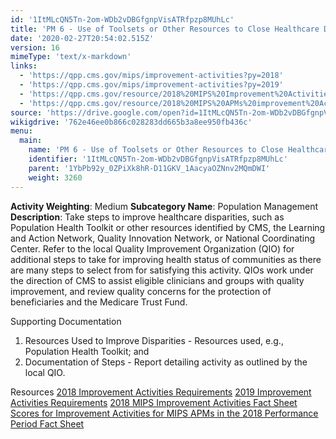 ```yaml
---
id: '1ItMLcQN5Tn-2om-WDb2vDBGfgnpVisATRfpzp8MUhLc'
title: 'PM 6 - Use of Toolsets or Other Resources to Close Healthcare Disparities Across Communities'
date: '2020-02-27T20:54:02.515Z'
version: 16
mimeType: 'text/x-markdown'
links:
  - 'https://qpp.cms.gov/mips/improvement-activities?py=2018'
  - 'https://qpp.cms.gov/mips/improvement-activities?py=2019'
  - 'https://qpp.cms.gov/resource/2018%20MIPS%20Improvement%20Activities%20Fact%20Sheet'
  - 'https://qpp.cms.gov/resource/2018%20MIPS%20APMs%20improvement%20Activities%20scores%20fact%20sheet'
source: 'https://drive.google.com/open?id=1ItMLcQN5Tn-2om-WDb2vDBGfgnpVisATRfpzp8MUhLc'
wikigdrive: '762e46ee0b866c028283dd665b3a8ee950fb436c'
menu:
  main:
    name: 'PM 6 - Use of Toolsets or Other Resources to Close Healthcare Disparities Across Communities'
    identifier: '1ItMLcQN5Tn-2om-WDb2vDBGfgnpVisATRfpzp8MUhLc'
    parent: '1YbPb92y_0ZPiXk8hR-D11GKV_1AacyaOZNnv2MQmDWI'
    weight: 3260
---
```





**Activity Weighting**: Medium
**Subcategory Name**: Population Management
**Description**: Take steps to improve healthcare disparities, such as Population Health Toolkit or other resources identified by CMS, the Learning and Action Network, Quality Innovation Network, or National Coordinating Center. Refer to the local Quality Improvement Organization (QIO) for additional steps to take for improving health status of communities as there are many steps to select from for satisfying this activity. QIOs work under the direction of CMS to assist eligible clinicians and groups with quality improvement, and review quality concerns for the protection of beneficiaries and the Medicare Trust Fund.




Supporting Documentation
1. Resources Used to Improve Disparities - Resources used, e.g., Population Health Toolkit; and 
2. Documentation of Steps - Report detailing activity as outlined by the local QIO.




Resources
[2018 Improvement Activities Requirements](https://qpp.cms.gov/mips/improvement-activities?py=2018)
[2019 Improvement Activities Requirements](https://qpp.cms.gov/mips/improvement-activities?py=2019)
[2018 MIPS Improvement Activities Fact Sheet](https://qpp.cms.gov/resource/2018%20MIPS%20Improvement%20Activities%20Fact%20Sheet)
[Scores for Improvement Activities for MIPS APMs in the 2018 Performance Period Fact Sheet](https://qpp.cms.gov/resource/2018%20MIPS%20APMs%20improvement%20Activities%20scores%20fact%20sheet)
